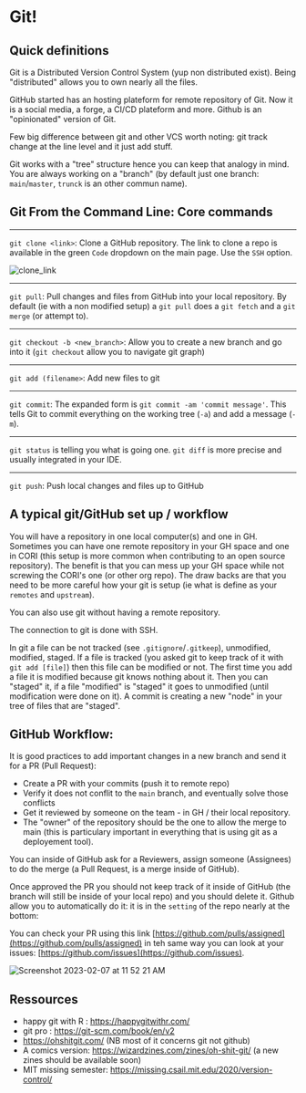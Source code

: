 # Git!

## Quick definitions

Git is a Distributed Version Control System (yup non distributed exist). Being "distributed" allows you to own nearly all the files. 

GitHub started has an hosting plateform for remote repository of Git. Now it is a social media, a forge, a CI/CD plateform and more. Github is an "opinionated" version of Git. 

Few big difference between git and other VCS worth noting: git track change at the line level and it just add stuff. 

Git works with a "tree" structure hence you can keep that analogy in mind. You are always working on a "branch"  (by default just one branch: `main`/`master`, `trunck` is an other commun name).  

## Git From the Command Line: Core commands

---------------------

`git clone <link>`: Clone a GitHub repository. The link to clone a repo is available in the green `Code` dropdown on the main page. Use the `SSH` option.

![clone_link](https://user-images.githubusercontent.com/33400922/137961118-9457bc17-5a54-44ce-a90d-92bdbc2f0704.PNG)

---------------------

`git pull`: Pull changes and files from GitHub into your local repository. By default (ie with a non modified setup) a `git pull` does a `git fetch` and a `git merge` (or attempt to).

---------------------

`git checkout -b <new_branch>`: Allow you to create a new branch and go into it (`git checkout` allow you to navigate git graph)  

---------------------

`git add (filename>`: Add new files to git

---------------------

`git commit`: The expanded form is `git commit -am 'commit message'`. This tells Git to commit everything on the working tree (`-a`) and add a message (`-m`).

---------------------

`git status` is telling you what is going one. `git diff` is more precise and usually integrated in your IDE. 

---------------------

`git push`: Push local changes and files up to GitHub

## A typical git/GitHub set up / workflow

You will have a repository in one local computer(s) and one in GH. 
Sometimes you can have one remote repository in your GH space and one in CORI (this setup is more common when contributing to an open source repository). 
The benefit is that you can mess up your GH space while not screwing the CORI's one (or other org repo). 
The draw backs are that you need to be more careful how your git is setup (ie what is define as your `remotes` and `upstream`). 

You can also use git without having a remote repository. 

The connection to git is done with SSH. 

In git a file can be not tracked (see `.gitignore`/`.gitkeep`), unmodified, modified, staged. If a file is tracked (you asked git to keep track of it with `git add [file]`) then this file can be modified or not. The first time you add a file it is modified because git knows nothing about it. Then you can "staged" it, if a file "modified" is "staged" it goes to unmodified (until modification were done on it).  A commit is creating a new "node" in your tree of files that are "staged". 


## GitHub Workflow:

It is good practices to add important changes in a new branch and send it for a PR (Pull Request): 

- Create a PR with your commits (push it to remote repo) 
- Verify it does not conflit to the `main` branch, and eventually solve those conflicts    
- Get it reviewed by someone on the team - in GH / their local repository.
- The "owner" of the repository should be the one to allow the merge to main (this is particulary important in everything that is using git as a deployement tool).    
   
You can inside of GitHub ask for a Reviewers, assign someone (Assignees) to do the merge (a Pull Request, is a merge inside of GitHub). 

Once approved the PR you should not keep track of it inside of GitHub (the branch will still be inside of your local repo) and you should delete it. Github allow you to automatically do it: it is in the `setting` of the repo nearly at the bottom:

You can check your PR using this link [https://github.com/pulls/assigned](https://github.com/pulls/assigned) in teh same way you can look at your issues: [https://github.com/issues](https://github.com/issues).

![Screenshot 2023-02-07 at 11 52 21 AM](https://user-images.githubusercontent.com/31417689/217310697-1a7134e3-c6e9-4f80-b5b3-fc30b684363d.png)


## Ressources 

- happy git with R : https://happygitwithr.com/
- git pro : https://git-scm.com/book/en/v2
- https://ohshitgit.com/ (NB most of it concerns git not github)
- A comics version: https://wizardzines.com/zines/oh-shit-git/ (a new zines should be available soon)
- MIT missing semester: https://missing.csail.mit.edu/2020/version-control/

